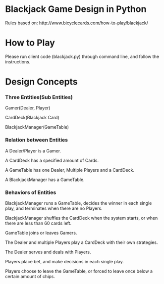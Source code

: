 # Blackjack Game Design in Python

Rules based on: http://www.bicyclecards.com/how-to-play/blackjack/

# How to Play

Please run client code (blackjack.py) through command line, and follow the instructions. 

# Design Concepts

### Three Entities(Sub Entities)

Gamer(Dealer, Player)

CardDeck(Blackjack Card)

BlackjackManager(GameTable)

### Relation between Entities

A Dealer/Player is a Gamer.

A CardDeck has a specified amount of Cards.

A GameTable has one Dealer, Multiple Players and a CardDeck.

A BlackjackManager has a GameTable.

### Behaviors of Entities

BlackjackManager runs a GameTable, decides the winner in each single play, and terminates when there are no Players.

BlackjackManager shuffles the CardDeck when the system starts, or when there are less than 60 cards left.

GameTable joins or leaves Gamers.

The Dealer and multiple Players play a CardDeck with their own strategies.

The Dealer serves and deals with Players.

Players place bet, and make decisions in each single play.

Players choose to leave the GameTable, or forced to leave once below a certain amount of chips.






